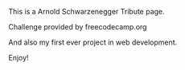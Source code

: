 This is a Arnold Schwarzenegger Tribute page.

Challenge provided by freecodecamp.org

And also my first ever project in web development.

Enjoy!